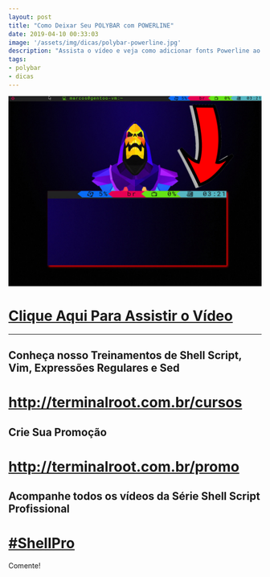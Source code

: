 ```yaml
---
layout: post
title: "Como Deixar Seu POLYBAR com POWERLINE"
date: 2019-04-10 00:33:03
image: '/assets/img/dicas/polybar-powerline.jpg'
description: "Assista o vídeo e veja como adicionar fonts Powerline ao Polybar"
tags:
- polybar
- dicas
---
```


![Como Deixar Seu POLYBAR com POWERLINE](/assets/img/dicas/polybar-powerline.jpg )

# [Clique Aqui Para Assistir o Vídeo](https://youtu.be/-iNkTSunmZ4)

***

## Conheça nosso Treinamentos de Shell Script, Vim, Expressões Regulares e Sed
# <http://terminalroot.com.br/cursos>

## Crie Sua Promoção
# <http://terminalroot.com.br/promo>

## Acompanhe todos os vídeos da **Série Shell Script Profissional**
# [#ShellPro](http://bit.ly/shell-pro-root)

Comente!

<script async src="https://pagead2.googlesyndication.com/pagead/js/adsbygoogle.js"></script>

<!-- Informat -->
<ins class="adsbygoogle"
 style="display:block"
 data-ad-client="ca-pub-2838251107855362"
 data-ad-slot="2327980059"
 data-ad-format="auto"
 data-full-width-responsive="true"></ins>

<script>
(adsbygoogle = window.adsbygoogle || []).push({});
</script>



